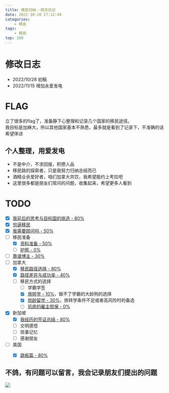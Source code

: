 ```yaml
---
title: 移民归纳--鸽总日记
date: 2022-10-28 17:12:49
categories:
    - 移民
tags:
    - 移民
top: 100
---
```

# 修改日志
* 2022/10/28 初稿
* 2022/11/15 增加永爱发电
# FLAG
立了很多的flag了，准备静下心整理和记录几个国家的移民途径。  
我目标是加麻大，所以其他国家基本不熟悉，最多就是看到了记录下，不准确的话希望体谅   

## 个人整理，用爱发电
- 不是中介，不求回报，积攒人品
- 移民路的探索者，只是我努力归纳总结而已
- 酒精业余爱好者，咱们加拿大共饮，我希望能约上考拉吧
- 这里很多都是朋友们常问的问题，收集起来，希望更多人看到



# TODO
- [x] [我前后的思考与目标国的挑选 - 80% ](/2022/10/31/imm-my-choice/)
- [x] [穷逼移民](/2022/11/02/imm-poor/)
- [x] [我需要顾问吗 - 50%](/2022/10/31/imm-consultant/)
- [ ] 移民准备
    - [x] [资料准备 - 50%](/2022/11/02/imm-prepare-material/)
    - [ ] [护照 - 0%](/2022/11/02/imm-passport/)
- [ ] [靠谱博主 - 30% ](/2022/10/28/imm-youtuber/)
- [ ] 加拿大
    - [x] [移民路径选择 - 80% ](/2022/11/05/imm-ca-choice/)
    - [x] [路径差异与成功率 - 40%](/2022/10/31/imm-ca-visa-review/)
    - [ ] 移民方式的选择
        - [ ] 学霸学签
        - [x] [旅转学 - 10%](/2022/11/05/imm-ca-travel2study/)，做不了学霸的大龄狗的选择
        - [x] [低龄留学 - 30%](/2022/11/05/imm-ca-kid/)，旅转学条件不足或者高风险时的备选
        - [ ] [坑底的雇主担保 - 0%]()
- [x] 新加坡
    - [x] [我经历的签证总结 - 80%](/2022/11/05/imm-sg-01/)
    - [ ] 文明感悟
    - [ ] 琐事记忆
    - [ ] 感谢朋友
- [ ] 美国
    - [x] [跳板篇 - 80% ](/2022/11/02/imm-usa-jump/) 




## 不鸽，有问题可以留言，我会记录朋友们提出的问题
![](never.jpg)

